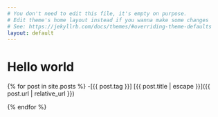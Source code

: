 ```yaml
---
# You don't need to edit this file, it's empty on purpose.
# Edit theme's home layout instead if you wanna make some changes
# See: https://jekyllrb.com/docs/themes/#overriding-theme-defaults
layout: default
---
```


# Hello world

{% for post in site.posts %}
  -[{{ post.tag }}] [{{ post.title | escape }}]({{ post.url | relative_url }})

{% endfor %}
